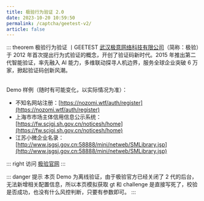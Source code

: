 ```yaml
---
title: 极验行为验证 2.0
date: 2023-10-20 10:59:50
permalink: /captcha/geetest-v2/
article: false
---
```


::: theorem 极验行为验证 <Badge text="2.0" type="error" vertical="middle"/>丨GEETEST
[武汉极意网络科技有限公司](https://www.tianyancha.com/company/699317632)（简称：极验）于 2012 年首次提出行为式验证的概念，开创了验证码新时代。2015 年推出第二代智能验证，率先融入 AI 能力，多维联动探寻人机边界，服务全球企业突破 6 万家，掀起验证码创新风潮。

<br>
Demo 样例（随时有可能变化，以实际情况为准）：
<br>

- 不知名网站注册：[https://nozomi.wtf/auth/register](https://nozomi.wtf/auth/register)<Badge text="离线验证" type="tip" vertical="middle"/>
- 上海市市场主体信用信息公示系统：[https://fw.scjgj.sh.gov.cn/noticesh/home](https://fw.scjgj.sh.gov.cn/noticesh/home)<Badge text="离线验证" type="tip" vertical="middle"/>
- 江苏小微企业名录：[http://www.jsgsj.gov.cn:58888/mini/netweb/SMLibrary.jsp](http://www.jsgsj.gov.cn:58888/mini/netweb/SMLibrary.jsp)<Badge text="在线验证" type="tip" vertical="middle"/>

::: right
访问 [极验官网](https://www.geetest.com/)
:::

::: danger 提示
本页 Demo 为离线验证，由于极验官方已经关闭了 2 代的后台，无法新增相关配置信息，所以本页模拟获取 gt 和 challenge 是直接写死了，校验是否成功，也没有什么风控判断，只要有参数即可。
:::

<br>

<captcha-geetest-v2></captcha-geetest-v2>
